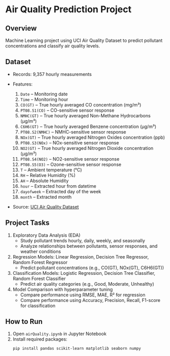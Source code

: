 # Air Quality Prediction Project

## Overview
Machine Learning project using UCI Air Quality Dataset to predict pollutant concentrations and classify air quality levels.

## Dataset
- Records: 9,357 hourly measurements
- Features:
  1. `Date` – Monitoring date
  2. `Time` – Monitoring hour
  3. `CO(GT)` – True hourly averaged CO concentration (mg/m³)
  4. `PT08.S1(CO)` – CO-sensitive sensor response
  5. `NMHC(GT)` – True hourly averaged Non-Methane Hydrocarbons (µg/m³)
  6. `C6H6(GT)` – True hourly averaged Benzene concentration (µg/m³)
  7. `PT08.S2(NMHC)` – NMHC-sensitive sensor response
  8. `NOx(GT)` – True hourly averaged Nitrogen Oxides concentration (ppb)
  9. `PT08.S3(NOx)` – NOx-sensitive sensor response
  10. `NO2(GT)` – True hourly averaged Nitrogen Dioxide concentration (µg/m³)
  11. `PT08.S4(NO2)` – NO2-sensitive sensor response
  12. `PT08.S5(O3)` – Ozone-sensitive sensor response
  13. `T` – Ambient temperature (°C)
  14. `RH` – Relative Humidity (%)
  15. `AH` – Absolute Humidity
  16. `hour` – Extracted hour from datetime
  17. `dayofweek` – Extracted day of the week
  18. `month` – Extracted month

- Source: [UCI Air Quality Dataset](https://archive.ics.uci.edu/dataset/360/air+quality)

## Project Tasks
1. Exploratory Data Analysis (EDA)  
   - Study pollutant trends hourly, daily, weekly, and seasonally
   - Analyze relationships between pollutants, sensor responses, and weather conditions
2. Regression Models: Linear Regression, Decision Tree Regressor, Random Forest Regressor  
   - Predict pollutant concentrations (e.g., CO(GT), NOx(GT), C6H6(GT))  
3. Classification Models: Logistic Regression, Decision Tree Classifier, Random Forest Classifier  
   - Predict air quality categories (e.g., Good, Moderate, Unhealthy)  
4. Model Comparison with hyperparameter tuning  
   - Compare performance using RMSE, MAE, R² for regression  
   - Compare performance using Accuracy, Precision, Recall, F1-score for classification

## How to Run
1. Open `airQuality.ipynb` in Jupyter Notebook  
2. Install required packages:
   ```bash
   pip install pandas scikit-learn matplotlib seaborn numpy
